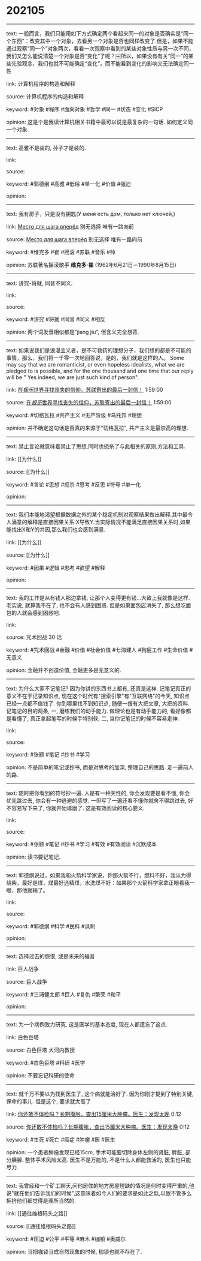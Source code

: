 # 202105

---

text: 一般而言，我们只能用如下方式确定两个看起来同一的对象是否确实是“同一个东西”：改变其中一个对象，去看另一个对象是否也同样改变了.但是，如果不能通过观察“同一个”对象两次，看看一次观察中看到的某些对象性质与另一次不同，我们又怎么能说清楚一个对象是否“变化”了呢？￼所以，如果没有有关“同一”的某些先验观念，我们也就不可能确定“变化”，而不能看到变化的影响又无法确定同一性

link: 计算机程序的构造和解释

source: 计算机程序的构造和解释

keyword: #对象 #程序 #面向对象 #哲学 #同一 #状态 #变化 #SICP

opinion: 这是个是我读计算机相关书籍中最可以说是最复杂的一句话. 如何定义同一个对象.

---

text: 高雅不是装的, 孙子才是装的.

link:

source:

keyword: #郭德纲 #高雅 #低俗 #单一化 #价值 #强迫

opinion:

---

text: 我有房子，只是没有钥匙\(У меня есть дом, только нет ключей,\)

link: [Место для шага вперёд](https://www.youtube.com/watch?v=3MWofo1ohY0) 别无选择 唯有一路向前

source: [Место для шага вперёд](https://www.youtube.com/watch?v=3MWofo1ohY0) 别无选择 唯有一路向前

keyword: #维克多 #崔 #摇滚 #苏联 #音乐 #帅

opinion: 苏联著名摇滚歌手 **维克多·崔** \(1962年6月21日－1990年8月15日\)

---

text: 讲究\-将就, 同音不同义.

link:

source:

keyword: #讲究 #将就 #同音 #同义 #相反

opinion: 两个词发音相似都是"jiang jiu", 但含义完全想背.

---

text: 如果说我们是浪漫主义者，是不可救药的理想分子，我们想的都是不可能的事情，那么，我们将一千零一次地回答说，是的，我们就是这样的人。 Some may say that we are romanticist, or even hopeless idealists, what we are pledged to is possible, and for the one thousand and one time that our reply will be " Yes indeed, we are just such kind of person".

link: [在*极乐*世界寻找丧失的信仰，苏联寄出的最后一封信！](https://www.bilibili.com/video/BV1NU4y1Y7qm) 1:59:00

source: [在*极乐*世界寻找丧失的信仰，苏联寄出的最后一封信！](https://www.bilibili.com/video/BV1NU4y1Y7qm) 1:59:00

keyword: #切格瓦拉 #共产主义 #无产阶级 #乌托邦 #理想

opinion: 并不确定这句话是否真的来源于"切格瓦拉", 共产主义是最崇高的理想.

---

text: 禁止言论就意味着禁止了思想,同时也扼杀了与此相关的原则,方法和工具.

link: [[为什么]]

source: [[为什么]]

keyword: #言论 #思想 #扼杀 #思考 #反思 #符号 #单一化

opinion:

---

text: 我们本能地渴望根据数据之外的某个稳定机制对观察结果做出解释.其中最令人满意的解释是直接因果关系:X导致Y.当实际情况不能满足直接因果关系时,如果能找出X和Y的共因,那么我们也会感到满意.

link: [[为什么]]

source: [[为什么]]

keyword: #因果 #逻辑 #思考 #欲望 #解释

opinion:

---

text: 我的工作是从有钱人那边拿钱, 让那个人变得更有钱...大致上我就像是这样. 老实说, 就算我不在了, 也不会有人感到困惑. 但是如果面包店消失了, 那么想吃面包的人就会感到困惑吧.

link:

source: 咒术回战 30 话

keyword: #咒术回战 #金融 #价值 #社会价值 #七海建人 #狗屁工作 #生命价值 #无意义

opinion: 金融并不创造价值, 金融更多是无意义的.

---

text: 为什么大家不记笔记? 因为你讲的东西书上都有, 还真是这样. 记笔记真正的意义不在于记录知识点, 现在这个时代有"搜索引擎"有"互联网络"的今天, 知识点已经一点都不值钱了. 你到哪里找不到知识点, 随便一搜有大把文章, 大把的资料. 记笔记的目的两条, 一, 磨练我们的动手能力. 做理论也是有动手能力的, 看好像都是看懂了, 真正拿起笔写的时候手特别软; 二, 当你记笔记的时候不容易走神.

link:

source:

keyword: #张颢 #笔记 #抄书 #学习

opinion: 不是简单的笔记或抄书, 而是对思考的加深, 整理自己的思路. 走一遍前人的路.

---

text: 随时把你看到的符号抄一遍. 人是有一种天性的, 你会发现要是看不懂, 你会优先跳过去, 你会有一种逃避的感觉. 一但写了一遍还看不懂你就舍不得跳过去, 好不容易写下来了, 你就开始琢磨了. 这是有效阅读的核心要义.

link:

source:

keyword: #张颢 #笔记 #抄书 #学习 #有效 #有效阅读 #沉默成本

opinion: 读书要记笔记.

---

text: 郭德纲说过，如果我和火箭科学家说，你那火箭不行，燃料不好，我认为得烧柴，最好是煤，煤最好选精煤，水洗煤不好：如果那个火箭科学家拿正眼看我一眼，那他就输了。

link:

source:

keyword: #郭德纲 #科学 #民科 #讽刺

opinion:

---

text: 选择过去的怨恨, 或是未来的福音

link: 巨人战争

source: 巨人战争

keyword: #三浦健太郎 #巨人 #复仇 #繁荣 #和平

opinion:

---

text: 为一个病例致力研究, 这是医学的基本态度, 现在人都遗忘了这点.

link: 白色巨塔

source: 白色巨塔 大河内教授

keyword: #白色巨塔 #科研 #医学

opinion: 不要忘记科研的使命

---

text: 就千万不要以为找到医生了, 这个病就能治好了. 因为你刚才提到了特别关键, 保命的事儿. 但是这个, 要求就太高了

link: [你还敢不体检吗？长期腹胀，查出15厘米大肿瘤。医生：发现太晚](https://www.bilibili.com/video/BV1wK4y1L7VW) 0:12

source: [你还敢不体检吗？长期腹胀，查出15厘米大肿瘤。医生：发现太晚](https://www.bilibili.com/video/BV1wK4y1L7VW) 0:12

keyword: #生死 #死亡 #癌症 #肿瘤 #医 #医生

opinion: 一个患者肿瘤发现已经15cm, 手术可能要切除身体左侧的肾脏, 脾脏, 部分胰腺. 整体手术风险太高. 医生不是万能的, 不是什么人都能救活的, 医生也只能尽力.

---

text: 我曾经和一个矿工聊天,问他居住的地方房屋短缺的情况是何时变得严重的,他说"就在他们告诉我们的时候",这意味着如今人们的要求是如此之低,以致不管多么拥挤他们都觉得是理所当然的.

link: [[通往维根码头之路]]

source: [[通往维根码头之路]]

keyword: #压迫 #公平 #平等 #麻木 #枷锁 #奥威尔

opinion: 当把枷锁当成自然现象的时候, 枷锁也就不存在了.
